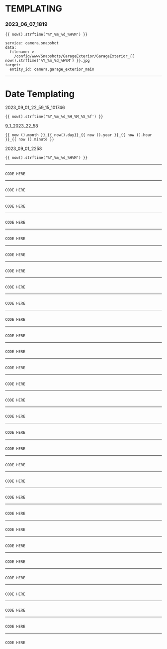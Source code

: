 # TEMPLATING

### **2023_06_07_1819**
```
{{ now().strftime('%Y_%m_%d_%H%M') }}
```
```
service: camera.snapshot
data:
  filename: >-
    /config/www/Snapshots/GarageExterior/GarageExterior_{{ now().strftime('%Y_%m_%d_%H%M') }}.jpg
target:
  entity_id: camera.garage_exterior_main

```
___
### 
# Date Templating
2023_09_01_22_59_15_101746
```
{{ now().strftime('%Y_%m_%d_%H_%M_%S_%f') }}
```
9_1_2023_22_58
```
{{ now ().month }}_{{ now().day}}_{{ now ().year }}_{{ now ().hour }}_{{ now ().minute }}
```
2023_09_01_2258
```
{{ now().strftime('%Y_%m_%d_%H%M') }}
```
___
### 
```
CODE HERE
```
___
### 
```
CODE HERE
```
___
### 
```
CODE HERE
```
___
### 
```
CODE HERE
```
___
### 
```
CODE HERE
```
___
### 
```
CODE HERE
```
___
### 
```
CODE HERE
```
___
### 
```
CODE HERE
```
___
### 
```
CODE HERE
```
___
### 
```
CODE HERE
```
___
### 
```
CODE HERE
```
___
### 
```
CODE HERE
```
___
### 
```
CODE HERE
```
___
### 
```
CODE HERE
```
___
### 
```
CODE HERE
```
___
### 
```
CODE HERE
```
___
### 
```
CODE HERE
```
___
### 
```
CODE HERE
```
___
### 
```
CODE HERE
```
___
### 
```
CODE HERE
```
___
### 
```
CODE HERE
```
___
### 
```
CODE HERE
```
___
### 
```
CODE HERE
```
___
### 
```
CODE HERE
```
___
### 
```
CODE HERE
```
___
### 
```
CODE HERE
```
___
### 
```
CODE HERE
```
___
### 
```
CODE HERE
```
___
### 
```
CODE HERE
```
___
### 
```
CODE HERE
```
